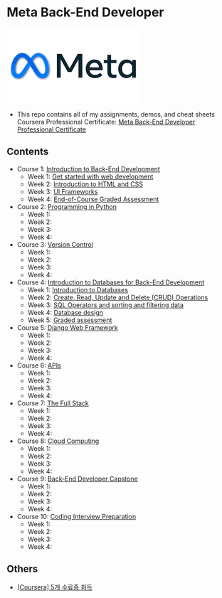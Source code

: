 # Meta Back-End Developer

<img src="/images/meta-logo.png" alt="meta-logo" width=300>

- This repo contains all of my assignments, demos, and cheat sheets Coursera Professional Certificate: [Meta Back-End Developer Professional Certificate](https://www.coursera.org/professional-certificates/meta-back-end-developer)

## Contents

- Course 1: [Introduction to Back-End Development](https://www.coursera.org/learn/introduction-to-back-end-development?specialization=meta-back-end-developer)
    * Week 1: [Get started with web development]()
    * Week 2: [Introduction to HTML and CSS]()
    * Week 3: [UI Frameworks]()
    * Week 4: [End-of-Course Graded Assessment]()
- Course 2: [Programming in Python](https://www.coursera.org/learn/programming-in-python?specialization=meta-back-end-developer)
    * Week 1:
    * Week 2:
    * Week 3:
    * Week 4:
- Course 3: [Version Control](https://www.coursera.org/learn/introduction-to-version-control?specialization=meta-front-end-developer)
    * Week 1:
    * Week 2:
    * Week 3:
    * Week 4:
- Course 4: [Introduction to Databases for Back-End Development](https://www.coursera.org/learn/intro-to-databases-back-end-development?specialization=meta-back-end-developer)
    * Week 1: [Introduction to Databases](https://github.com/devFancy/Meta-Backend-Developer/tree/main/Course%204-Introduction%20to%20Databases%20for%20Back-End%20Development/Week%201)
    * Week 2: [Create, Read, Update and Delete (CRUD) Operations](https://github.com/devFancy/Meta-Backend-Developer/tree/main/Course%204-Introduction%20to%20Databases%20for%20Back-End%20Development/Week%202)
    * Week 3: [SQL Operators and sorting and filtering data](https://github.com/devFancy/Meta-Backend-Developer/tree/main/Course%204-Introduction%20to%20Databases%20for%20Back-End%20Development/Week%203)
    * Week 4: [Database design]()
    * Week 5: [Graded assessment]()
- Course 5: [Django Web Framework](https://www.coursera.org/learn/django-web-framework?specialization=meta-back-end-developer)
    * Week 1:
    * Week 2:
    * Week 3:
    * Week 4:
- Course 6: [APIs](https://www.coursera.org/learn/apis?specialization=meta-back-end-developer)
    * Week 1:
    * Week 2:
    * Week 3:
    * Week 4:
- Course 7: [The Full Stack](https://www.coursera.org/learn/the-full-stack?specialization=meta-back-end-developer)
    * Week 1:
    * Week 2:
    * Week 3:
    * Week 4:
- Course 8: [Cloud Computing](https://www.coursera.org/learn/meta-cloud-computing?specialization=meta-back-end-developer)
    * Week 1:
    * Week 2:
    * Week 3:
    * Week 4:
- Course 9: [Back-End Developer Capstone](https://www.coursera.org/learn/back-end-developer-capstone?specialization=meta-back-end-developer#syllabus)
    * Week 1:
    * Week 2:
    * Week 3:
    * Week 4:
- Course 10: [Coding Interview Preparation](https://www.coursera.org/learn/coding-interview-preparation?specialization=meta-back-end-developer)
    * Week 1:
    * Week 2:
    * Week 3:
    * Week 4:

## Others

- [[Coursera] 5개 수료증 취득](https://devfancy.github.io/Coursera-Certificates/)